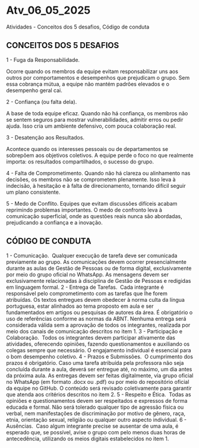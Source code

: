 # Atv_06_05_2025
Atividades - Conceitos dos 5 desafios, Código de conduta

## CONCEITOS DOS 5 DESAFIOS

1 - Fuga da Responsabilidade.

Ocorre quando os membros da equipe evitam responsabilizar uns aos outros por comportamentos e desempenhos que prejudicam o grupo. Sem essa cobrança mútua, a equipe não mantém padrões elevados e o desempenho geral cai.

2 - Confiança (ou falta dela).
 
A base de toda equipe eficaz. Quando não há confiança, os membros não se sentem seguros para mostrar vulnerabilidades, admitir erros ou pedir ajuda. Isso cria um ambiente defensivo, com pouca colaboração real.

3 - Desatenção aos Resultados.

Acontece quando os interesses pessoais ou de departamentos se sobrepõem aos objetivos coletivos. A equipe perde o foco no que realmente importa: os resultados compartilhados, o sucesso do grupo.

4 - Falta de Comprometimento.
Quando não há clareza ou alinhamento nas decisões, os membros não se comprometem plenamente. Isso leva à indecisão, à hesitação e à falta de direcionamento, tornando difícil seguir um plano consistente.

5 - Medo de Conflito.
Equipes que evitam discussões difíceis acabam reprimindo problemas importantes. O medo de confronto leva à comunicação superficial, onde as questões reais nunca são abordadas, prejudicando a confiança e a inovação.

## CÓDIGO DE CONDUTA
 
1 - Comunicação.
 Qualquer execução de tarefa deve ser comunicada previamente ao grupo. As comunicações devem ocorrer presencialmente durante as aulas de Gestão de Pessoas ou de forma digital, exclusivamente por meio do grupo oficial no WhatsApp. As mensagens devem ser exclusivamente relacionadas à disciplina de Gestão de Pessoas e redigidas em linguagem formal.
2 - Entrega de Tarefas.
 Cada integrante é responsável pelo comprometimento com as tarefas que lhe forem atribuídas. Os textos entregues devem obedecer à norma culta da língua portuguesa, estar alinhados ao tema proposto em aula e ser fundamentados em artigos ou pesquisas de autores da área. É obrigatório o uso de referências conforme as normas da ABNT. Nenhuma entrega será considerada válida sem a aprovação de todos os integrantes, realizada por meio dos canais de comunicação descritos no item 1.
3 - Participação e Colaboração.
 Todos os integrantes devem participar ativamente das atividades, oferecendo opiniões, fazendo questionamentos e auxiliando os colegas sempre que necessário. O engajamento individual é essencial para o bom desempenho coletivo.
4 - Prazos e Submissões.
 O cumprimento dos prazos é obrigatório. Caso uma tarefa atribuída pela professora não seja concluída durante a aula, deverá ser entregue até, no máximo, um dia antes da próxima aula. As entregas devem ser feitas digitalmente, via grupo oficial no WhatsApp (em formato .docx ou .pdf) ou por meio do repositório oficial da equipe no GitHub. O conteúdo será revisado coletivamente para garantir que atenda aos critérios descritos no item 2.
5 - Respeito e Ética.
 Todas as opiniões e questionamentos devem ser respeitados e expressos de forma educada e formal. Não será tolerado qualquer tipo de agressão física ou verbal, nem manifestações de discriminação por motivo de gênero, raça, etnia, orientação sexual, religião ou qualquer outro aspecto individual.
6 - Ausências.
 Caso algum integrante precise se ausentar de uma aula, é esperado que, se possível, avise o grupo com pelo menos duas horas de antecedência, utilizando os meios digitais estabelecidos no item 1.
